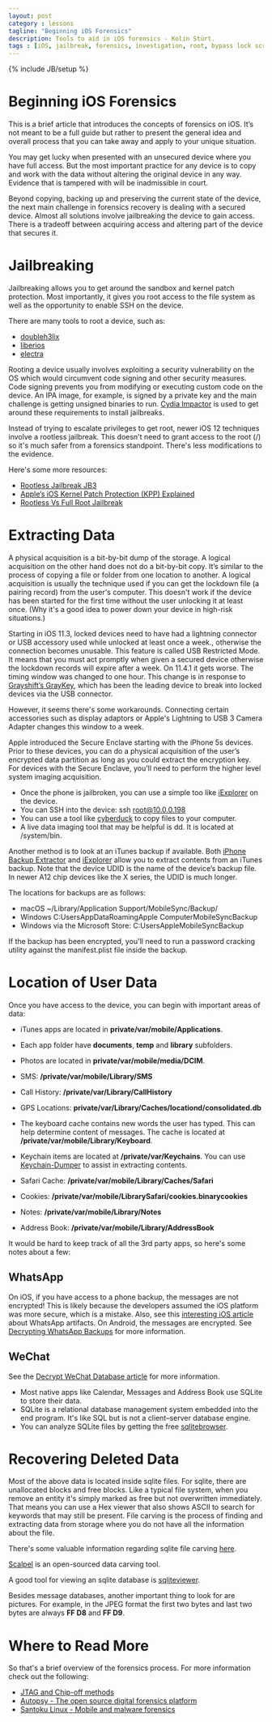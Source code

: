 ```yaml
---
layout: post
category : lessons
tagline: "Beginning iOS Forensics"
description: Tools to aid in iOS forensics - Kolin Stürt.
tags : [iOS, jailbreak, forensics, investigation, root, bypass lock screen]
---
```

{% include JB/setup %}

# Beginning iOS Forensics

This is a brief article that introduces the concepts of forensics on iOS. It’s not meant to be a full guide but rather to present the general idea and overall process that you can take away and apply to your unique situation.

You may get lucky when presented with an unsecured device where you have full access. But the most important practice for any device is to copy and work with the data without altering the original device in any way. Evidence that is tampered with will be inadmissible in court.

Beyond copying, backing up and preserving the current state of the device, the next main challenge in forensics recovery is dealing with a secured device. Almost all solutions involve jailbreaking the device to gain access. There is a tradeoff between acquiring access and altering part of the device that secures it. 


# Jailbreaking

Jailbreaking allows you to get around the sandbox and kernel patch protection. Most importantly, it gives you root access to the file system as well as the opportunity to enable SSH on the device.

There are many tools to root a device, such as:

* [doubleh3lix](https://doubleh3lix.tihmstar.net/)
* [liberios](http://newosxbook.com/liberios/)
* [electra](https://coolstar.org/electra/)

Rooting a device usually involves exploiting a security vulnerability on the OS which would circumvent code signing and other security measures. Code signing prevents you from modifying or executing custom code on the device. An IPA image, for example, is signed by a private key and the main challenge is getting unsigned binaries to run. [Cydia Impactor](https://www.cydiaimpactor.com/) is used to get around these requirements to install jailbreaks. 

Instead of trying to escalate privileges to get root, newer iOS 12 techniques involve a rootless jailbreak. This doesn't need to grant access to the root (/) so it's much safer from a forensics standpoint. There's less modifications to the evidence.

Here's some more resources:
* [Rootless Jailbreak JB3](https://github.com/jakeajames/rootlessJB3)
* [Apple’s iOS Kernel Patch Protection (KPP) Explained](https://yalujailbreak.net/kernel-patch-protection/)
* [Rootless Vs Full Root Jailbreak](https://www.redmondpie.com/rootless-vs-full-root-jailbreak-on-ios-12-whats-the-difference/amp/)


# Extracting Data

A physical acquisition is a bit-by-bit dump of the storage. A logical acquisition on the other hand does not do a bit-by-bit copy. It’s similar to the process of copying a file or folder from one location to another. A logical acquisition is usually the technique used if you can get the lockdown file (a pairing record) from the user's computer. This doesn't work if the device has been started for the first time without the user unlocking it at least once. (Why it's a good idea to power down your device in high-risk situations.)

Starting in iOS 11.3, locked devices need to have had a lightning connector or USB accessory used while unlocked at least once a week., otherwise the connection becomes unusable. This feature is called USB Restricted Mode. It means that you must act promptly when given a secured device otherwise the lockdown records will expire after a week. On 11.4.1 it gets worse. The timing window was changed to one hour. This change is in response to [Grayshift’s GrayKey](https://graykey.grayshift.com/), which has been the leading device to break into locked devices via the USB connector.

However, it seems there's some workarounds. Connecting certain accessories such as display adaptors or Apple's Lightning to USB 3 Camera Adapter changes this window to a week.

Apple introduced the Secure Enclave starting with the iPhone 5s devices. Prior to these devices, you can do a physical acquisition of the user’s encrypted data partition as long as you could extract the encryption key. For devices with the Secure Enclave, you'll need to perform the higher level system imaging acquisition.

* Once the phone is jailbroken, you can use a simple too like [iExplorer](https://macroplant.com/iexplorer) on the device.
* You can SSH into the device:
  ssh root@10.0.0.198
* You can use a tool like [cyberduck](https://cyberduck.io/) to copy files to your computer. 
* A live data imaging tool that may be helpful is dd. It is located at /system/bin.

Another method is to look at an iTunes backup if available. Both [iPhone Backup Extractor](https://www.iphonebackupextractor.com/) and [iExplorer](https://macroplant.com/iexplorer/export-iphone-notes-call-history-calendar-safari) allow you to extract contents from an iTunes backup. Note that the device UDID is the name of the device’s backup file. In newer A12 chip devices like the X series, the UDID is much longer.

The locations for backups are as follows:

* macOS ~/Library/Application Support/MobileSync/Backup/
* Windows C:Users<username>AppDataRoamingApple ComputerMobileSyncBackup
* Windows via the Microsoft Store: C:Users<username>AppleMobileSyncBackup

If the backup has been encrypted, you'll need to run a password cracking utility against the manifest.plist file inside the backup.

# Location of User Data

Once you have access to the device, you can begin with important areas of data:

* iTunes apps are located in **private/var/mobile/Applications**.
* Each app folder have **documents**, **temp** and **library** subfolders.

* Photos are located in **private/var/mobile/media/DCIM**.
* SMS: **/private/var/mobile/Library/SMS**
* Call History: **/private/var/Library/CallHistory**
* GPS Locations: **private/var/Library/Caches/locationd/consolidated.db**
* The keyboard cache contains new words the user has typed. This can help determine content of messages. The cache is located at **/private/var/mobile/Library/Keyboard**.
* Keychain items are located at **/private/var/Keychains**. You can use [Keychain-Dumper](https://github.com/ptoomey3/Keychain-Dumper) to assist in extracting contents.
* Safari Cache: **/private/var/mobile/Library/Caches/Safari**
* Cookies: **/private/var/mobile/LibrarySafari/cookies.binarycookies**
* Notes: **/private/var/mobile/Library/Notes**
* Address Book: **/private/var/mobile/Library/AddressBook**

It would be hard to keep track of all the 3rd party apps, so here's some notes about a few:
## WhatsApp
On iOS, if you have access to a phone backup, the messages are not encrypted! This is likely because the developers assumed the iOS platform was more secure, which is a mistake. Also, see this [interesting iOS article](https://www.zdziarski.com/blog/?p=6143) about WhatsApp artifacts. On Android, the messages are encrypted. See [Decrypting WhatsApp Backups](https://blog.elcomsoft.com/2018/12/a-new-method-for-decrypting-whatsapp-backups/) for more information.

## WeChat
See the [Decrypt WeChat Database article](https://articles.forensicfocus.com/2014/10/01/decrypt-wechat-enmicromsgdb-database/) for more information.

* Most native apps like Calendar, Messages and Address Book use SQLite to store their data.
* SQLite is a relational database management system embedded into the end program. It's like SQL but is not a client–server database engine.
* You can analyze SQLite files by getting the free [sqlitebrowser](https://sqlitebrowser.org/).

# Recovering Deleted Data

Most of the above data is located inside sqlite files. For sqlite, there are unallocated blocks and free blocks. Like a typical file system, when you remove an entity it's simply marked as free but not overwritten immediately. That means you can use a Hex viewer that also shows ASCII to search for keywords that may still be present. File carving is the process of finding and extracting data from storage where you do not have all the information about the file.

There's some valuable information regarding sqlite file carving [here](https://forensicsfromthesausagefactory.blogspot.com/2011/04/carving-sqlite-databases-from.html).

[Scalpel](https://github.com/sleuthkit/scalpel) is an open-sourced data carving tool.

A good tool for viewing an sqlite database is [sqliteviewer](http://www.oxygen-forensic.com/en/features/sqliteviewer/).

Besides message databases, another important thing to look for are pictures. For example, in the JPEG format the first two bytes and last two bytes are always **FF D8** and **FF D9**.

  
# Where to Read More

So that's a brief overview of the forensics process. For more information check out the following:

* [JTAG and Chip-off methods](https://hitcon.org/2016/CMT/slide/day1-r1-d-1.pdf)
* [Autopsy - The open source digital forensics platform](https://www.autopsy.com/)
* [Santoku Linux - Mobile and malware forensics](https://santoku-linux.com/)
           



